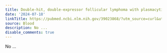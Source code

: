 ```yaml
---
title: Double-hit, double-expressor follicular lymphoma with plasmacytic differentiation
date: '2024-07-18'
linkTitle: https://pubmed.ncbi.nlm.nih.gov/39023868/?utm_source=curl&utm_medium=rss&utm_campaign=journals&utm_content=7603509&fc=None&ff=20240719181246&v=2.18.0.post9+e462414
source: Blood
description: No ...
disable_comments: true
---
```

No ...